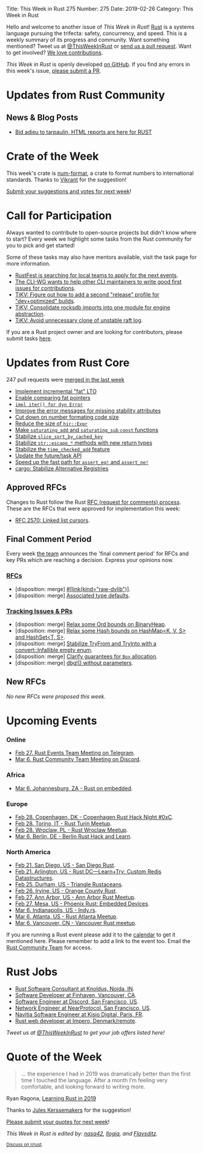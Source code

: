Title: This Week in Rust 275
Number: 275
Date: 2019-02-26
Category: This Week in Rust

Hello and welcome to another issue of *This Week in Rust*!
[Rust](http://rust-lang.org) is a systems language pursuing the trifecta: safety, concurrency, and speed.
This is a weekly summary of its progress and community.
Want something mentioned? Tweet us at [@ThisWeekInRust](https://twitter.com/ThisWeekInRust) or [send us a pull request](https://github.com/cmr/this-week-in-rust).
Want to get involved? [We love contributions](https://github.com/rust-lang/rust/blob/master/CONTRIBUTING.md).

*This Week in Rust* is openly developed [on GitHub](https://github.com/cmr/this-week-in-rust).
If you find any errors in this week's issue, [please submit a PR](https://github.com/cmr/this-week-in-rust/pulls).

# Updates from Rust Community

## News & Blog Posts

* [Bid adieu to tarpaulin, HTML reports are here for RUST](https://blog.knoldus.com/bid-adieu-to-tarpaulin-html-reports-are-here-for-rust/)

# Crate of the Week

This week's crate is [num-format](https://github.com/bcmyers/num-format), a crate to format numbers to international standards. Thanks to [Vikrant](https://users.rust-lang.org/t/crate-of-the-week/2704/485) for the suggestion!

[Submit your suggestions and votes for next week][submit_crate]!

[submit_crate]: https://users.rust-lang.org/t/crate-of-the-week/2704

# Call for Participation

Always wanted to contribute to open-source projects but didn't know where to start?
Every week we highlight some tasks from the Rust community for you to pick and get started!

Some of these tasks may also have mentors available, visit the task page for more information.

* [RustFest is searching for local teams to apply for the next events](https://blog.rustfest.eu/call-for-teams).
* [The CLI-WG wants to help other CLI maintainers to write good first issues for contributions](https://github.com/rust-lang-nursery/cli-wg/issues/120).
* [TiKV: Figure out how to add a second "release" profile for "dev+optimized" builds](https://github.com/tikv/tikv/issues/4189).
* [TiKV: Consolidate rocksdb imports into one module for engine abstraction](https://github.com/tikv/tikv/issues/4229).
* [TiKV: Avoid unnecessary clone of unstable raft log](https://github.com/tikv/tikv/issues/2373).

If you are a Rust project owner and are looking for contributors, please submit tasks [here][guidelines].

[guidelines]: https://users.rust-lang.org/t/twir-call-for-participation/4821

# Updates from Rust Core

247 pull requests were [merged in the last week][merged]

[merged]: https://github.com/search?q=is%3Apr+org%3Arust-lang+is%3Amerged+merged%3A2019-02-11..2019-02-18

* [Implement incremental "fat" LTO](https://github.com/rust-lang/rust/pull/58378)
* [Enable comparing fat pointers](https://github.com/rust-lang/rust/pull/58301)
* [`impl iter() for dyn Error`](https://github.com/rust-lang/rust/pull/58289)
* [Improve the error messages for missing stability attributes](https://github.com/rust-lang/rust/pull/58276)
* [Cut down on number formating code size](https://github.com/rust-lang/rust/pull/58272)
* [Reduce the size of `hir::Expr`](https://github.com/rust-lang/rust/pull/58258)
* [Make `saturating_add` and `saturating_sub` `const` functions](https://github.com/rust-lang/rust/pull/58246)
* [Stabilize `slice_sort_by_cached_key`](https://github.com/rust-lang/rust/pull/58074)
* [Stabilize `str::escape_*` methods with new return types](https://github.com/rust-lang/rust/pull/58051)
* [Stabilize the `time_checked_add` feature](https://github.com/rust-lang/rust/pull/58034)
* [Update the future/task API](https://github.com/rust-lang/rust/pull/57992)
* [Speed up the fast path for `assert_eq!` and `assert_ne!`](https://github.com/rust-lang/rust/pull/57815)
* [cargo: Stabilize Alternative Registries](https://github.com/rust-lang/cargo/pull/6654)

## Approved RFCs

Changes to Rust follow the Rust [RFC (request for comments)
process](https://github.com/rust-lang/rfcs#rust-rfcs). These
are the RFCs that were approved for implementation this week:

* [RFC 2570: Linked list cursors](https://github.com/rust-lang/rfcs/pull/2570).

## Final Comment Period

Every week [the team](https://www.rust-lang.org/team.html) announces the
'final comment period' for RFCs and key PRs which are reaching a
decision. Express your opinions now.

### [RFCs](https://github.com/rust-lang/rfcs/labels/final-comment-period)

* [disposition: merge] [#[link(kind="raw-dylib")]](https://github.com/rust-lang/rfcs/pull/2627).
* [disposition: merge] [Associated type defaults](https://github.com/rust-lang/rfcs/pull/2532).

### [Tracking Issues & PRs](https://github.com/rust-lang/rust/labels/final-comment-period)

* [disposition: merge] [Relax some Ord bounds on BinaryHeap<T>](https://github.com/rust-lang/rust/pull/58421).
* [disposition: merge] [Relax some Hash bounds on HashMap<K, V, S> and HashSet<T, S>](https://github.com/rust-lang/rust/pull/58370).
* [disposition: merge] [Stabilize TryFrom and TryInto with a convert::Infallible empty enum](https://github.com/rust-lang/rust/pull/58302).
* [disposition: merge] [Clarify guarantees for `Box` allocation](https://github.com/rust-lang/rust/pull/58183).
* [disposition: merge] [dbg!() without parameters](https://github.com/rust-lang/rust/pull/57847).

## New RFCs

*No new RFCs were proposed this week.*

# Upcoming Events

### Online

* [Feb 27. Rust Events Team Meeting on Telegram](https://t.me/joinchat/EkKINhHCgZ9llzvPidOssA).
* [Mar  6. Rust Community Team Meeting on Discord](https://discordapp.com/channels/442252698964721669/443773747350994945).

### Africa

* [Mar  6. Johannesburg, ZA - Rust on embedded](https://www.meetup.com/Johannesburg-Rust-Meetup/events/qbhxmqyzfbjb/).

### Europe

* [Feb 28. Copenhagen, DK - Copenhagen Rust Hack Night #0xC](https://cph.rs/).
* [Feb 28. Torino, IT - Rust Turin Meetup](https://www.meetup.com/Mozilla-Torino/events/258586428).
* [Feb 28. Wroclaw, PL - Rust Wroclaw Meetup](https://www.meetup.com/Rust-Wroclaw/events/258895743/).
* [Mar  6. Berlin, DE - Berlin Rust Hack and Learn](https://www.meetup.com/opentechschool-berlin/events/rjgkhqyzfbjb/).

### North America

* [Feb 21. San Diego, US - San Diego Rust](https://www.meetup.com/San-Diego-Rust/events/258775454/).
* [Feb 21. Arlington, US - Rust DC—Learn+Try: Custom Redis Datastructures](https://www.meetup.com/RustDC/events/257969733).
* [Feb 25. Durham, US - Triangle Rustaceans](https://www.meetup.com/triangle-rustaceans/events/mfglwpyzdbhc/).
* [Feb 26. Irvine, US - Orange County Rust](https://www.meetup.com/oc-rust/events/258331354/).
* [Feb 27. Ann Arbor, US - Ann Arbor Rust Meetup](https://www.meetup.com/Ann-Arbor-Rust-Meetup/events/cgsskqyzdbkc/).
* [Feb 27. Mesa, US - Phoenix Rust: Embedded Devices](https://www.meetup.com/Desert-Rustaceans/events/258596537).
* [Mar  6. Indianapolis, US - Indy.rs](https://www.meetup.com/indyrs/events/mffbtpyzfbjb/).
* [Mar  6. Atlanta, US - Rust Atlanta Meetup](https://www.meetup.com/Rust-ATL/events/cbcmbqyzfbjb/).
* [Mar  6. Vancouver, CN - Vancouver Rust meetup](https://www.meetup.com/Vancouver-Rust/events/hkllqqyzfbjb/).

If you are running a Rust event please add it to the [calendar] to get
it mentioned here. Please remember to add a link to the event too.
Email the [Rust Community Team][community] for access.

[calendar]: https://www.google.com/calendar/embed?src=apd9vmbc22egenmtu5l6c5jbfc%40group.calendar.google.com
[community]: mailto:community-team@rust-lang.org

# Rust Jobs

* [Rust Software Consultant at Knoldus, Noida, IN](https://www.knoldus.com/careers/rust-software-consultant.knol).
* [Software Developer at Finhaven, Vancouver, CA](https://angel.co/finhaven/jobs/411238-software-developer).
* [Software Engineer at Discord, San Francisco, US](https://discordapp.com/jobs/4200751002).
* [Network Engineer at NearProtocol, San Francisco, US](https://nearprotocol.com/careers/?gh_jid=4205573002).
* [Navitia Software Engineer at Kisio Digital, Paris, FR](https://www.welcometothejungle.co/companies/kisio-digital/jobs/rust-c-developpeur-h-f_paris).
* [Rust web developer at Impero, Denmark/remote](https://impero.com/job/full-stack-web-developer-rust/).

*Tweet us at [@ThisWeekInRust](https://twitter.com/ThisWeekInRust) to get your job offers listed here!*

# Quote of the Week

> … the experience I had in 2019 was dramatically better than the first time I touched the language. After a month I’m feeling very comfortable, and looking forward to writing more.

Ryan Ragona, [Learning Rust in 2019](https://www.ragona.com/posts/learning_rust_2019)

Thanks to [Jules Kerssemakers](https://users.rust-lang.org/t/twir-quote-of-the-week/328/624) for the suggestion!

[Please submit your quotes for next week](http://users.rust-lang.org/t/twir-quote-of-the-week/328)!

*This Week in Rust is edited by: [nasa42](https://github.com/nasa42), [llogiq](https://github.com/llogiq), and [Flavsditz](https://github.com/Flavsditz).*

<small>[Discuss on r/rust]().</small>

